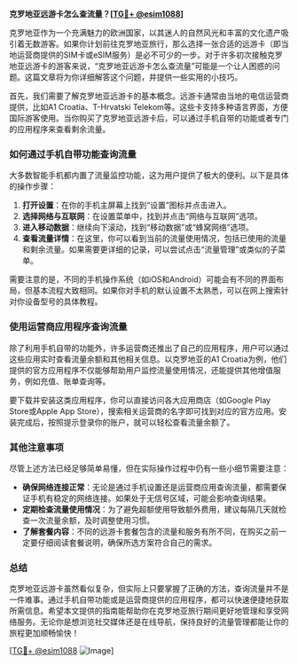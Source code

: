 **克罗地亚远游卡怎么查流量？[[TG💪+ @esim1088](https://t.me/s/esim1088)]**

克罗地亚作为一个充满魅力的欧洲国家，以其迷人的自然风光和丰富的文化遗产吸引着无数游客。如果你计划前往克罗地亚旅行，那么选择一张合适的远游卡（即当地运营商提供的SIM卡或eSIM服务）是必不可少的一步。对于许多初次接触克罗地亚远游卡的游客来说，“克罗地亚远游卡怎么查流量”可能是一个让人困惑的问题。这篇文章将为你详细解答这个问题，并提供一些实用的小技巧。

首先，我们需要了解克罗地亚远游卡的基本概念。远游卡通常由当地的电信运营商提供，比如A1 Croatia、T-Hrvatski Telekom等。这些卡支持多种语言界面，方便国际游客使用。当你购买了克罗地亚远游卡后，可以通过手机自带的功能或者专门的应用程序来查看剩余流量。

### 如何通过手机自带功能查询流量

大多数智能手机都内置了流量监控功能，这为用户提供了极大的便利。以下是具体的操作步骤：

1. **打开设置**：在你的手机主屏幕上找到“设置”图标并点击进入。
2. **选择网络与互联网**：在设置菜单中，找到并点击“网络与互联网”选项。
3. **进入移动数据**：继续向下滚动，找到“移动数据”或“蜂窝网络”选项。
4. **查看流量详情**：在这里，你可以看到当前的流量使用情况，包括已使用的流量和剩余流量。如果需要更详细的记录，可以尝试点击“流量管理”或类似的子菜单。

需要注意的是，不同的手机操作系统（如iOS和Android）可能会有不同的界面布局，但基本流程大致相同。如果你对手机的默认设置不太熟悉，可以在网上搜索针对你设备型号的具体教程。

### 使用运营商应用程序查询流量

除了利用手机自带的功能外，许多运营商还推出了自己的应用程序，用户可以通过这些应用实时查看流量余额和其他相关信息。以克罗地亚的A1 Croatia为例，他们提供的官方应用程序不仅能够帮助用户监控流量使用情况，还能提供其他增值服务，例如充值、账单查询等。

要下载并安装这类应用程序，你可以直接访问各大应用商店（如Google Play Store或Apple App Store），搜索相关运营商的名字即可找到对应的官方应用。安装完成后，按照提示登录你的账户，就可以轻松查看流量余额了。

### 其他注意事项

尽管上述方法已经足够简单易懂，但在实际操作过程中仍有一些小细节需要注意：

- **确保网络连接正常**：无论是通过手机设置还是运营商应用查询流量，都需要保证手机有稳定的网络连接。如果处于无信号区域，可能会影响查询结果。
- **定期检查流量使用情况**：为了避免超额使用导致额外费用，建议每隔几天就检查一次流量余额，及时调整使用习惯。
- **了解套餐内容**：不同的远游卡套餐包含的流量和服务有所不同，在购买之前一定要仔细阅读套餐说明，确保所选方案符合自己的需求。

### 总结

克罗地亚远游卡虽然看似复杂，但实际上只要掌握了正确的方法，查询流量并不是一件难事。通过手机自带功能或是运营商提供的应用程序，都可以快速便捷地获取所需信息。希望本文提供的指南能帮助你在克罗地亚旅行期间更好地管理和享受网络服务。无论你是想浏览社交媒体还是在线导航，保持良好的流量管理都能让你的旅程更加顺畅愉快！

[[TG💪+ @esim1088](https://t.me/s/esim1088) ![Image](https://i.postimg.cc/4NQfJmqS/Snipaste-2025-05-13-00-14-12.png)]
